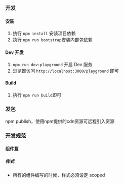 ### 开发

#### 安装
1. 执行 `npm install` 安装项目依赖
2. 执行 `npm run bootstrap`安装内部包依赖
#### Dev 开发
1. `npm run dev:playground` 开启 Dev 服务
2. 浏览器访问 `http://localhost:3000/playground` 即可

#### Build
1. 执行 `npm run build`即可

### 发包
npm publish，使用npm提供的cdn资源可远程引入资源
### 开发规范

#### 组件篇
##### 样式
- 所有的组件编写的时候，样式必须设定 scoped
